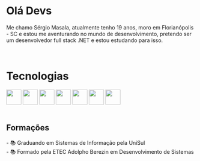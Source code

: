 <br>
<h1>Olá Devs</h1>

<p>
  Me chamo Sérgio Masala, atualmente tenho 19 anos, moro em Florianópolis - SC e estou me aventurando no mundo de desenvolvimento, pretendo ser um desenvolvedor full stack .NET e estou estudando para isso.
<p>

<br>

<h1>Tecnologias</h1>
<div>
<img loading="lazy" src="https://cdn.jsdelivr.net/gh/devicons/devicon/icons/html5/html5-original.svg" width="40" height="40"/>
<img loading="lazy" src="https://cdn.jsdelivr.net/gh/devicons/devicon/icons/css3/css3-original.svg" width="40" height="40"/>
<img loading="lazy" src="https://cdn.jsdelivr.net/gh/devicons/devicon/icons/javascript/javascript-original.svg" width="40" height="40"/>
<img loading="lazy" src="https://cdn.jsdelivr.net/gh/devicons/devicon/icons/csharp/csharp-original.svg" width="40" height="40"/>
<img loading="lazy" src="https://cdn.jsdelivr.net/gh/devicons/devicon/icons/dotnetcore/dotnetcore-original.svg" width="40" height="40"/>
<img loading="lazy" src="https://cdn.jsdelivr.net/gh/devicons/devicon/icons/git/git-original.svg" width="40" height="40"/>
<img loading="lazy" src="https://cdn.jsdelivr.net/gh/devicons/devicon/icons/figma/figma-original.svg" width="40" height="40"/> 
</div>   

<br>
       
<h2>Formações</h2>
- 📚 Graduando em Sistemas de Informação pela UniSul <br>
- 📚 Formado pela ETEC Adolpho Berezin em Desenvolvimento de Sistemas



